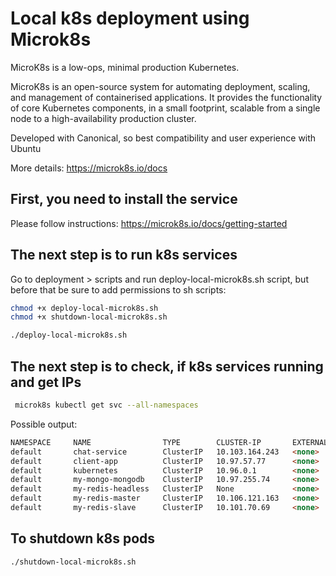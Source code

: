 # Local k8s deployment using Microk8s

MicroK8s is a low-ops, minimal production Kubernetes.

MicroK8s is an open-source system for automating deployment, scaling, and management of containerised applications. It provides the functionality of core Kubernetes components, in a small footprint, scalable from a single node to a high-availability production cluster.

Developed with Canonical, so best compatibility and user experience with Ubuntu

More details: https://microk8s.io/docs 

## First, you need to install the service

Please follow instructions: https://microk8s.io/docs/getting-started

## The next step is to run k8s services

Go to deployment > scripts and run deploy-local-microk8s.sh script, but before that be sure to add permissions to sh scripts:

```bash
chmod +x deploy-local-microk8s.sh
chmod +x shutdown-local-microk8s.sh
```

```bash
./deploy-local-microk8s.sh
```

## The next step is to check, if k8s services running and get IPs

```bash
 microk8s kubectl get svc --all-namespaces
```

Possible output:

```html
NAMESPACE     NAME                TYPE        CLUSTER-IP       EXTERNAL-IP   PORT(S)                  AGE
default       chat-service        ClusterIP   10.103.164.243   <none>        3001/TCP                 54s
default       client-app          ClusterIP   10.97.57.77      <none>        80/TCP                   53s
default       kubernetes          ClusterIP   10.96.0.1        <none>        443/TCP                  72m
default       my-mongo-mongodb    ClusterIP   10.97.255.74     <none>        27017/TCP                57s
default       my-redis-headless   ClusterIP   None             <none>        6379/TCP                 54s
default       my-redis-master     ClusterIP   10.106.121.163   <none>        6379/TCP                 54s
default       my-redis-slave      ClusterIP   10.101.70.69     <none>        6379/TCP                 54s
```

## To shutdown k8s pods

```bash
./shutdown-local-microk8s.sh
```

